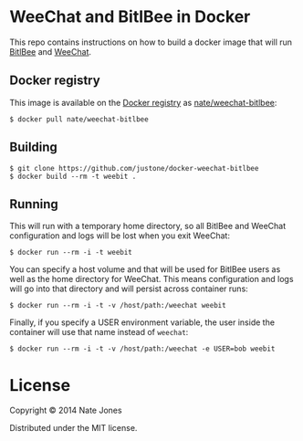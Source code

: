 # WeeChat and BitlBee in Docker

This repo contains instructions on how to build a docker image that will run
[BitlBee](http://www.bitlbee.org/) and [WeeChat](http://www.weechat.org/).

## Docker registry

This image is available on the [Docker registry](https://index.docker.io/) as
[nate/weechat-bitlbee](https://index.docker.io/u/nate/weechat-bitlbee/):

```
$ docker pull nate/weechat-bitlbee
```

## Building

```
$ git clone https://github.com/justone/docker-weechat-bitlbee
$ docker build --rm -t weebit .
```

## Running

This will run with a temporary home directory, so all BitlBee and WeeChat
configuration and logs will be lost when you exit WeeChat:

```
$ docker run --rm -i -t weebit
```

You can specify a host volume and that will be used for BitlBee users as well
as the home directory for WeeChat.  This means configuration and logs will go
into that directory and will persist across container runs:

```
$ docker run --rm -i -t -v /host/path:/weechat weebit
```

Finally, if you specify a USER environment variable, the user inside the
container will use that name instead of `weechat`:

```
$ docker run --rm -i -t -v /host/path:/weechat -e USER=bob weebit
```

# License

Copyright © 2014 Nate Jones

Distributed under the MIT license.

